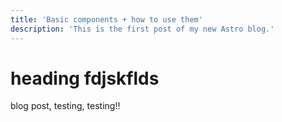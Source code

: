 ```yaml
---
title: 'Basic components + how to use them'
description: 'This is the first post of my new Astro blog.'
---
```


# heading fdjskflds 

blog post, testing, testing!! 

